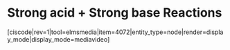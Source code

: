# Strong acid + Strong base Reactions


[ciscode|rev=1|tool=elmsmedia|item=4072|entity_type=node|render=display_mode|display_mode=mediavideo]

<houck-math> </houck-math>